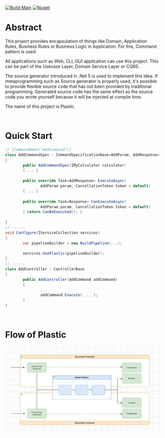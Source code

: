 ﻿
[![Build Main](https://github.com/sang-hyeon/Plastic/actions/workflows/github_actions.yml/badge.svg?branch=main)](https://github.com/sang-hyeon/Plastic/actions/workflows/github_actions.yml)
[![Nuget](https://img.shields.io/nuget/v/Plastic)](https://www.nuget.org/packages/Plastic/)

# Abstract
This project provides encapsulation of things like Domain, Application Rules, Business Rules or Business Logic in Application. For this, Command pattern is used.

All applications such as Web, CLI, GUI application can use this project.
This can be part of the Usecase Layer, Domain Service Layer or CQRS.

The source generator introduced in .Net 5 is used to implement this Idea. If metaprogramming such as Source generator is properly used, it's possible to provide flexible source code that has not been provided by traditional programming.
Generated source code has the same effect as the source code you wrote yourself because it will be injected at compile time.

The name of this project is Plastic.

<br>

# Quick Start
```cs
// [CommandName("AddCommand")]
class AddCommandSpec : CommandSpecificationBase<AddParam, AddResponse>
{
        public AddCommandSpec(IMyCalculator calculator)
        { ... }

        public override Task<AddResponse> ExecuteAsync(
                AddParam param, CancellationToken token = default)
        { ... }
        
        public override Task<Response> CanExecuteAsync(
                AddParam param, CancellationToken token = default)
        { return CanBeExecuted(); }

}
// ------
void Configure(IServiceCollection services)
{
        var pipelineBuilder = new BuildPipeline(...);

        services.UsePlastic(pipelineBuilder);
}
// ------
class AddController : ControllerBase
{
        public AddController(AddCommand addCommand)
        {
                ...
                addCommand.Execute( ... );
        }
}

```

<br>

# Flow of Plastic
![Platstic의 명령 흐름](resources/command-flow.jpg)
